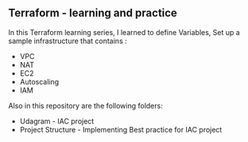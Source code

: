## Terraform - learning and practice

In this Terraform learning series, I learned to define Variables, Set up a sample infrastructure that contains :
* VPC
* NAT
* EC2
* Autoscaling
* IAM

Also in this repository are the following folders:
* Udagram - IAC project
* Project Structure - Implementing Best practice for IAC project
